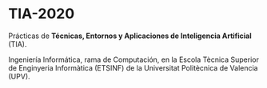 # TIA-2020
Prácticas de **Técnicas, Entornos y Aplicaciones de Inteligencia Artificial** (TIA).

Ingeniería Informática, rama de Computación, en la Escola Tècnica Superior de Enginyeria Informàtica (ETSINF) de la Universitat Politècnica de Valencia (UPV).

